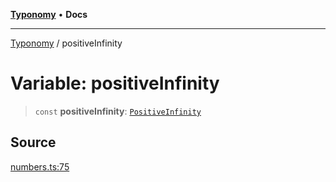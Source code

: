 [**Typonomy**](../README.md) • **Docs**

***

[Typonomy](../globals.md) / positiveInfinity

# Variable: positiveInfinity

> `const` **positiveInfinity**: [`PositiveInfinity`](../type-aliases/PositiveInfinity.md)

## Source

[numbers.ts:75](https://github.com/softcraft-development/typonomy/blob/bcea019d216cf7f686cf96fe07d66281dfcae070/src/numbers.ts#L75)
